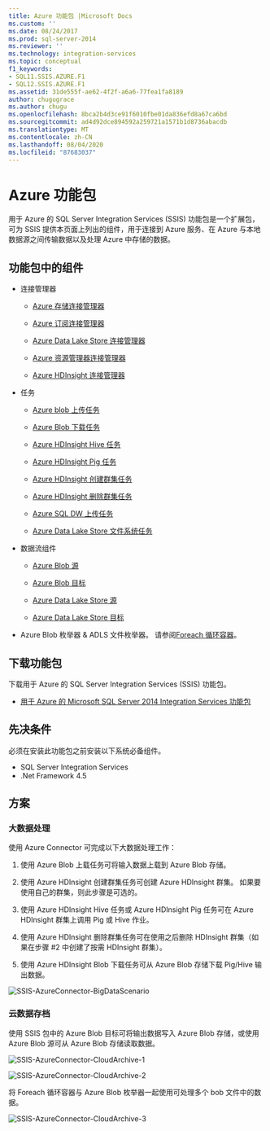 ```yaml
---
title: Azure 功能包 |Microsoft Docs
ms.custom: ''
ms.date: 08/24/2017
ms.prod: sql-server-2014
ms.reviewer: ''
ms.technology: integration-services
ms.topic: conceptual
f1_keywords:
- SQL11.SSIS.AZURE.F1
- SQL12.SSIS.AZURE.F1
ms.assetid: 31de555f-ae62-4f2f-a6a6-77fea1fa8189
author: chugugrace
ms.author: chugu
ms.openlocfilehash: 8bca2b4d3ce91f6010fbe01da836efd8a67ca6bd
ms.sourcegitcommit: ad4d92dce894592a259721a1571b1d8736abacdb
ms.translationtype: MT
ms.contentlocale: zh-CN
ms.lasthandoff: 08/04/2020
ms.locfileid: "87683037"
---
```

# <a name="azure-feature-pack"></a>Azure 功能包
用于 Azure 的 SQL Server Integration Services (SSIS) 功能包是一个扩展包，可为 SSIS 提供本页面上列出的组件，用于连接到 Azure 服务、在 Azure 与本地数据源之间传输数据以及处理 Azure 中存储的数据。

## <a name="components-in-the-feature-pack"></a>功能包中的组件
  
-   连接管理器  
  
    -   [Azure 存储连接管理器](connection-manager/azure-storage-connection-manager.md)  
  
    -   [Azure 订阅连接管理器](connection-manager/azure-subscription-connection-manager.md)  
    
    -   [Azure Data Lake Store 连接管理器](../../2014/integration-services/azure-data-lake-store-connection-manager.md)
    
    -   [Azure 资源管理器连接管理器](../../2014/integration-services/azure-resource-manager-connection-manager.md)
    
    -   [Azure HDInsight 连接管理器](../../2014/integration-services/azure-hdinsight-connection-manager.md)
  
-   任务  
  
    -   [Azure blob 上传任务](control-flow/azure-blob-upload-task.md)  
  
    -   [Azure Blob 下载任务](control-flow/azure-blob-download-task.md)  
  
    -   [Azure HDInsight Hive 任务](control-flow/azure-hdinsight-hive-task.md)  
  
    -   [Azure HDInsight Pig 任务](https://msdn.microsoft.com/library/mt146781(v=sql.120).aspx)
  
    -   [Azure HDInsight 创建群集任务](control-flow/azure-hdinsight-create-cluster-task.md)  
  
    -   [Azure HDInsight 删除群集任务](control-flow/azure-hdinsight-delete-cluster-task.md)
    
    -   [Azure SQL DW 上传任务](../../2014/integration-services/azure-sql-dw-upload-task.md)    
    
    -   [Azure Data Lake Store 文件系统任务](control-flow/file-system-task.md)    
  
-   数据流组件  
  
    -   [Azure Blob 源](https://msdn.microsoft.com/library/mt146775(v=sql.120).aspx)  
  
    -   [Azure Blob 目标](data-flow/azure-blob-destination.md)  
    
    -   [Azure Data Lake Store 源](../../2014/integration-services/azure-data-lake-store-source.md)
    
    -   [Azure Data Lake Store 目标](../../2014/integration-services/azure-data-lake-store-destination.md)
  
-   Azure Blob 枚举器 & ADLS 文件枚举器。 请参阅[Foreach 循环容器](control-flow/foreach-loop-container.md)。  
  
 
## <a name="download-the-feature-pack"></a>下载功能包  
下载用于 Azure 的 SQL Server Integration Services (SSIS) 功能包。  
  
-   [用于 Azure 的 Microsoft SQL Server 2014 Integration Services 功能包](https://www.microsoft.com/download/details.aspx?id=47366)  

## <a name="prerequisites"></a>先决条件  
必须在安装此功能包之前安装以下系统必备组件。  
  
-   SQL Server Integration Services  
-   .Net Framework 4.5  
  
## <a name="scenarios"></a>方案  
  
### <a name="big-data-processing"></a>大数据处理  
 使用 Azure Connector 可完成以下大数据处理工作：  
  
1.  使用 Azure Blob 上载任务可将输入数据上载到 Azure Blob 存储。  
  
2.  使用 Azure HDInsight 创建群集任务可创建 Azure HDInsight 群集。 如果要使用自己的群集，则此步骤是可选的。  
  
3.  使用 Azure HDInsight Hive 任务或 Azure HDInsight Pig 任务可在 Azure HDInsight 群集上调用 Pig 或 Hive 作业。  
  
4.  使用 Azure HDInsight 删除群集任务可在使用之后删除 HDInsight 群集（如果在步骤 #2 中创建了按需 HDInsight 群集）。  
  
5.  使用 Azure HDInsight Blob 下载任务可从 Azure Blob 存储下载 Pig/Hive 输出数据。  
  
 ![SSIS-AzureConnector-BigDataScenario](media/ssis-azureconnector-bigdatascenario.png "SSIS-AzureConnector-BigDataScenario")  
  
### <a name="cloud-data-archiving"></a>云数据存档  
 使用 SSIS 包中的 Azure Blob 目标可将输出数据写入 Azure Blob 存储，或使用 Azure Blob 源可从 Azure Blob 存储读取数据。  
  
 ![SSIS-AzureConnector-CloudArchive-1](media/ssis-azureconnector-cloudarchive-1.png "SSIS-AzureConnector-CloudArchive-1")  
  
 ![SSIS-AzureConnector-CloudArchive-2](media/ssis-azureconnector-cloudarchive-2.png "SSIS-AzureConnector-CloudArchive-2")  
  
 将 Foreach 循环容器与 Azure Blob 枚举器一起使用可处理多个 bob 文件中的数据。  
  
 ![SSIS-AzureConnector-CloudArchive-3](media/ssis-azureconnector-cloudarchive-3.png "SSIS-AzureConnector-CloudArchive-3")  
  
  
